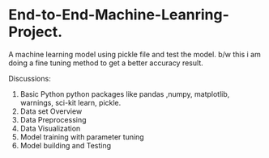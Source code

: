 # End-to-End-Machine-Leanring-Project.
A machine learning model using pickle file and test the model.
b/w this i am doing a fine tuning method to get a better accuracy result.

Discussions:
1. Basic Python python packages like pandas ,numpy, matplotlib, warnings, sci-kit learn, pickle.
2. Data set Overview  
3. Data Preprocessing
4. Data Visualization
5. Model training with parameter tuning
6. Model building and Testing
